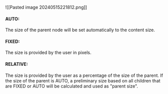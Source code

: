 ![[Pasted image 20240515221812.png]]
#### AUTO:
The size of the parent node will be set automatically to the content size.

#### FIXED:
The size is provided by the user in pixels.

#### RELATIVE:
The size is provided by the user as a percentage of the size of the parent. If the size of the parent is AUTO, a preliminary size based on all children that are FIXED or AUTO will be calculated and used as "parent size".

